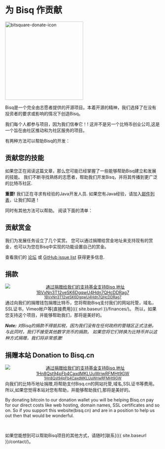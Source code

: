 
# 为 Bisq 作贡献

<img class="alignright size-full wp-image-116" src="/images/bitsquare-donate-icon.png" alt="bitsquare-donate-icon" width="253" height="253" srcset="/images/bitsquare-donate-icon.png 253w, /images/bitsquare-donate-icon-150x150.png 150w, /images/bitsquare-donate-icon-250x250.png 250w" sizes="(max-width: 253px) 100vw, 253px"/>

Bisq是一个完全由志愿者提供的开源项目。本着开源的精神，我们选择了在没有投资者的要求或影响的情况下创造Bisq。

我们每个人都参与项目，因为我们信奉它！! 这并不是另一个比特币创业公司,这是一个旨在由社区推动和为社区服务的项目。

有两种方法可以帮助Bisq的开发：

## 贡献您的技能

如果您正在阅读这篇文章，那么您可能已经掌握了一些能够帮助Bisq建立和发展的技能。 我们不断寻找熟练的志愿者，帮助我们开发Bisq，并将其传播到更广泛的比特币社区.

**重要!** 我们正在寻求有经验的Java开发人员. 如果您有Java经验，请加入[邮件列表](/community/#mailing-list)，让我们知道！

同时有其他方法可以帮助。 阅读下面的清单：

## 贡献赏金

我们为发展任务设立了几个奖赏。 您可以通过捐赠给赏金地址来支持现有的赏金，也可以为您在Bisq中实现的功能设置自己的赏金。

查看我们的 [论坛](https://forum.bitsquare.io/t/bitsquare-bounties-rule-set-and-overview/220) 或 [GitHub issue list](https://github.com/bitsquare/bitsquare/issues) 获得更多信息.

## 捐款

<div style="float: right; text-align: center;">
  <a href="https://blockchain.info/address/1BVxNn3T12veSK6DgqwU4Hdn7QHcDDRag7"><img src="/images/donate-to-bitsquare.png" alt="通过捐赠给我们的支持基金支持Bisq,地址 1BVxNn3T12veSK6DgqwU4Hdn7QHcDDRag7"><br>
    <small>1BVxNn3T12veSK6DgqwU4Hdn7QHcDDRag7</small>
  </a>
</div>
通过向我们的捐赠钱包捐赠比特币，您将帮助Bisq支付我们的网站托管，域名，SSL证书，Vimeo帐户等[直接费用]({{ site.baseurl }}/finances/)。 所以，如果您支持这个项目，并能够帮助我们，那将是美好的。

_**Note:** 对Bisq的捐款不得抵扣税，因为我们没有在任何政府的管辖区正式注册。 与此同时，我们不接受其他数字货币的捐款。 如果您将它们转换为比特币并以这种方式捐赠，我们将非常感激!_

## 捐赠本站 Donation to Bisq.cn

<div style="float: right; text-align: center;">
  <a href="https://blockchain.info/address/1Hn8Qst94pFb4CaxdMKLUuWriwRFMHt9GW"><img src="/images/donate-to-bisq-cn.png" alt="通过捐赠给我们的支持基金支持Bisq,地址 1Hn8Qst94pFb4CaxdMKLUuWriwRFMHt9GW"><br>
    <small>1Hn8Qst94pFb4CaxdMKLUuWriwRFMHt9GW</small>
  </a>
</div>
向我们的比特币地址捐赠,将帮助支付Bisq.cn的网站托管,域名,SSL证书等费用。所以,如果您觉得本站对您有帮助，并能够帮助我们,那将是美好的。

By donating bitcoin to our donation wallet you will be helping Bisq.cn pay for our direct costs like web hosting, domain names, SSL certificates and so on. So if you support this website(bisq.cn) and are in a position to help us out then that would be wonderful.



<br>

如果您能想到可以帮助Bisq项目的其他方式，请随时[联系]({{ site.baseurl }}/contact/)。
